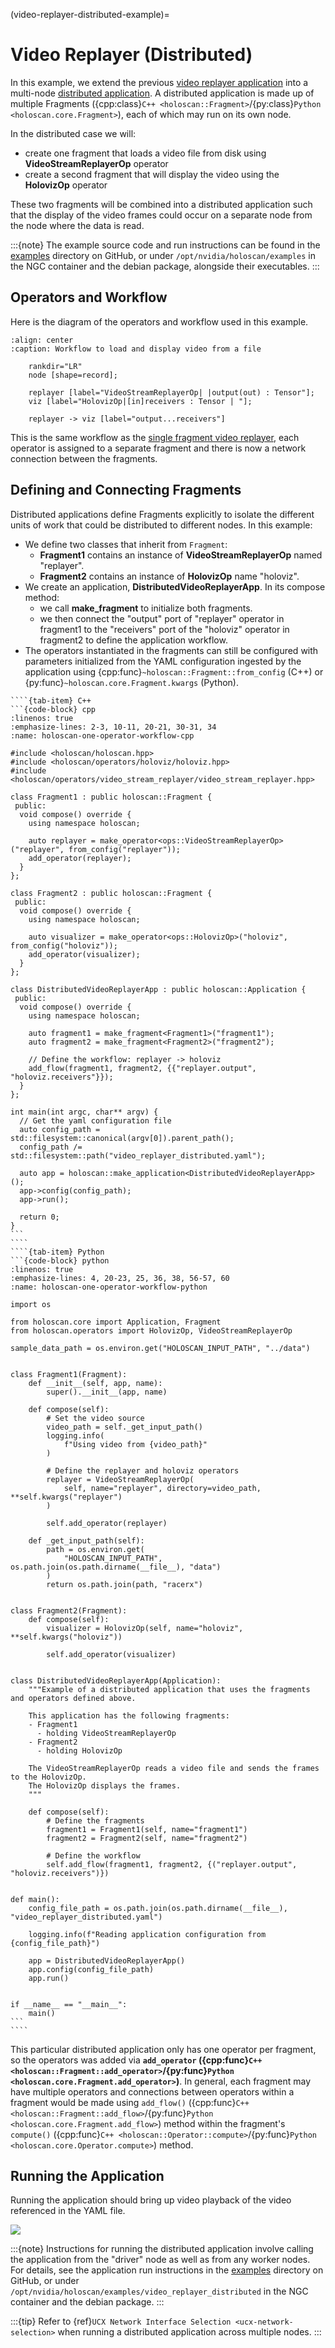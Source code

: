 (video-replayer-distributed-example)=
# Video Replayer (Distributed)

In this example, we extend the previous [video replayer application](./video_replayer.md) into a multi-node [distributed application](../holoscan_create_distributed_app.md). A distributed application is made up of multiple Fragments ({cpp:class}`C++ <holoscan::Fragment>`/{py:class}`Python <holoscan.core.Fragment>`), each of which may run on its own node.

In the distributed case we will:

- create one fragment that loads a video file from disk using **VideoStreamReplayerOp** operator
- create a second fragment that will display the video using the **HolovizOp** operator

These two fragments will be combined into a distributed application such that the display of the video frames could occur on a separate node from the node where the data is read.

:::{note}
The example source code and run instructions can be found in the [examples](https://github.com/nvidia-holoscan/holoscan-sdk/blob/main/examples#holoscan-sdk-examples) directory on GitHub, or under `/opt/nvidia/holoscan/examples` in the NGC container and the debian package, alongside their executables.
:::

## Operators and Workflow

Here is the diagram of the operators and workflow used in this example.

```{digraph} video_replayer_distributed
:align: center
:caption: Workflow to load and display video from a file

    rankdir="LR"
    node [shape=record];

    replayer [label="VideoStreamReplayerOp| |output(out) : Tensor"];
    viz [label="HolovizOp|[in]receivers : Tensor | "];

    replayer -> viz [label="output...receivers"]
```

This is the same workflow as the [single fragment video replayer](./video_replayer.md),  each operator is assigned to a separate fragment and there is now a network connection between the fragments.


## Defining and Connecting Fragments

Distributed applications define Fragments explicitly to isolate the different units of work that could be distributed to different nodes. In this example:
- We define two classes that inherit from `Fragment`:
  - **Fragment1** contains an instance of **VideoStreamReplayerOp** named "replayer".
  - **Fragment2** contains an instance of **HolovizOp** name "holoviz".
- We create an application, **DistributedVideoReplayerApp**. In its compose method:
  - we call **make_fragment** to initialize both fragments.
  - we then connect the "output" port of "replayer" operator in fragment1 to the "receivers" port of the "holoviz" operator in fragment2 to define the application workflow.
- The operators instantiated in the fragments can still be configured with parameters initialized from the YAML configuration ingested by the application using {cpp:func}`~holoscan::Fragment::from_config` (C++) or {py:func}`~holoscan.core.Fragment.kwargs` (Python).


`````{tab-set}
````{tab-item} C++
```{code-block} cpp
:linenos: true
:emphasize-lines: 2-3, 10-11, 20-21, 30-31, 34
:name: holoscan-one-operator-workflow-cpp

#include <holoscan/holoscan.hpp>
#include <holoscan/operators/holoviz/holoviz.hpp>
#include <holoscan/operators/video_stream_replayer/video_stream_replayer.hpp>

class Fragment1 : public holoscan::Fragment {
 public:
  void compose() override {
    using namespace holoscan;

    auto replayer = make_operator<ops::VideoStreamReplayerOp>("replayer", from_config("replayer"));
    add_operator(replayer);
  }
};

class Fragment2 : public holoscan::Fragment {
 public:
  void compose() override {
    using namespace holoscan;

    auto visualizer = make_operator<ops::HolovizOp>("holoviz", from_config("holoviz"));
    add_operator(visualizer);
  }
};

class DistributedVideoReplayerApp : public holoscan::Application {
 public:
  void compose() override {
    using namespace holoscan;

    auto fragment1 = make_fragment<Fragment1>("fragment1");
    auto fragment2 = make_fragment<Fragment2>("fragment2");

    // Define the workflow: replayer -> holoviz
    add_flow(fragment1, fragment2, {{"replayer.output", "holoviz.receivers"}});
  }
};

int main(int argc, char** argv) {
  // Get the yaml configuration file
  auto config_path = std::filesystem::canonical(argv[0]).parent_path();
  config_path /= std::filesystem::path("video_replayer_distributed.yaml");

  auto app = holoscan::make_application<DistributedVideoReplayerApp>();
  app->config(config_path);
  app->run();

  return 0;
}
```
````
````{tab-item} Python
```{code-block} python
:linenos: true
:emphasize-lines: 4, 20-23, 25, 36, 38, 56-57, 60
:name: holoscan-one-operator-workflow-python

import os

from holoscan.core import Application, Fragment
from holoscan.operators import HolovizOp, VideoStreamReplayerOp

sample_data_path = os.environ.get("HOLOSCAN_INPUT_PATH", "../data")


class Fragment1(Fragment):
    def __init__(self, app, name):
        super().__init__(app, name)

    def compose(self):
        # Set the video source
        video_path = self._get_input_path()
        logging.info(
            f"Using video from {video_path}"
        )

        # Define the replayer and holoviz operators
        replayer = VideoStreamReplayerOp(
            self, name="replayer", directory=video_path, **self.kwargs("replayer")
        )

        self.add_operator(replayer)

    def _get_input_path(self):
        path = os.environ.get(
            "HOLOSCAN_INPUT_PATH", os.path.join(os.path.dirname(__file__), "data")
        )
        return os.path.join(path, "racerx")


class Fragment2(Fragment):
    def compose(self):
        visualizer = HolovizOp(self, name="holoviz", **self.kwargs("holoviz"))

        self.add_operator(visualizer)


class DistributedVideoReplayerApp(Application):
    """Example of a distributed application that uses the fragments and operators defined above.

    This application has the following fragments:
    - Fragment1
      - holding VideoStreamReplayerOp
    - Fragment2
      - holding HolovizOp

    The VideoStreamReplayerOp reads a video file and sends the frames to the HolovizOp.
    The HolovizOp displays the frames.
    """

    def compose(self):
        # Define the fragments
        fragment1 = Fragment1(self, name="fragment1")
        fragment2 = Fragment2(self, name="fragment2")

        # Define the workflow
        self.add_flow(fragment1, fragment2, {("replayer.output", "holoviz.receivers")})


def main():
    config_file_path = os.path.join(os.path.dirname(__file__), "video_replayer_distributed.yaml")

    logging.info(f"Reading application configuration from {config_file_path}")

    app = DistributedVideoReplayerApp()
    app.config(config_file_path)
    app.run()


if __name__ == "__main__":
    main()
```
````
`````

This particular distributed application only has one operator per fragment, so the operators was added via **`add_operator` ({cpp:func}`C++ <holoscan::Fragment::add_operator>`/{py:func}`Python <holoscan.core.Fragment.add_operator>`)**. In general, each fragment may have multiple operators and connections between operators within a fragment would be made using `add_flow()` ({cpp:func}`C++ <holoscan::Fragment::add_flow>`/{py:func}`Python <holoscan.core.Fragment.add_flow>`) method within the fragment's `compute()` ({cpp:func}`C++ <holoscan::Operator::compute>`/{py:func}`Python <holoscan.core.Operator.compute>`) method.

## Running the Application

Running the application should bring up video playback of the video referenced in the YAML file.

![](../images/video_replayer.png)

:::{note}
Instructions for running the distributed application involve calling the application from the "driver" node as well as from any worker nodes. For details, see the application run instructions in the [examples](https://github.com/nvidia-holoscan/holoscan-sdk/blob/main/examples/video_replayer_distributed) directory on GitHub, or under `/opt/nvidia/holoscan/examples/video_replayer_distributed` in the NGC container and the debian package.
:::

:::{tip}
Refer to {ref}`UCX Network Interface Selection <ucx-network-selection>` when running a distributed application across multiple nodes.
:::

